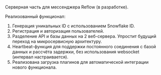 Серверная часть для мессенджера Reflow (в разработке).

Реализованный функционал:
1. Генерация уникальных ID с использованием Snowflake ID.
2. Регистрация и авторизация пользователей.
3. Разделение API и базы данных на 2 веб-сервера. Упростит будущий переход на микросервисную архитектуру.
4. Heartbeat-функция для поддержки постоянного соединения с базой данных и рассчёта задержки, без использования websocket (интервал настраивается).
5. Реализована загрузка плагинов для автоматической интеграции нового функционала.
